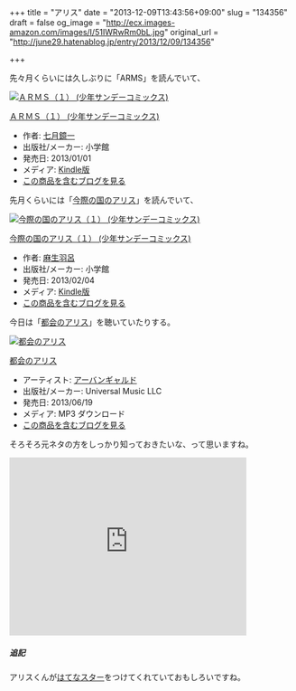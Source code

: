 +++
title = "アリス"
date = "2013-12-09T13:43:56+09:00"
slug = "134356"
draft = false
og_image = "http://ecx.images-amazon.com/images/I/51IWRwRm0bL.jpg"
original_url = "http://june29.hatenablog.jp/entry/2013/12/09/134356"

+++

<p>先々月くらいには久しぶりに「ARMS」を読んでいて、</p>
<p></p>
<div class="hatena-asin-detail">
<a href="http://www.amazon.co.jp/exec/obidos/ASIN/B00AQ9H7MO/cameralady-22/"><img src="http://ecx.images-amazon.com/images/I/51IWRwRm0bL._SL160_.jpg" class="hatena-asin-detail-image" alt="ＡＲＭＳ（１） (少年サンデーコミックス)" title="ＡＲＭＳ（１） (少年サンデーコミックス)"></a><div class="hatena-asin-detail-info">
<p class="hatena-asin-detail-title"><a href="http://www.amazon.co.jp/exec/obidos/ASIN/B00AQ9H7MO/cameralady-22/">ＡＲＭＳ（１） (少年サンデーコミックス)</a></p>
<ul>
<li>
<span class="hatena-asin-detail-label">作者:</span> <a class="keyword" href="http://d.hatena.ne.jp/keyword/%BC%B7%B7%EE%B6%C0%B0%EC">七月鏡一</a>
</li>
<li>
<span class="hatena-asin-detail-label">出版社/メーカー:</span> 小学館</li>
<li>
<span class="hatena-asin-detail-label">発売日:</span> 2013/01/01</li>
<li>
<span class="hatena-asin-detail-label">メディア:</span> <a class="keyword" href="http://d.hatena.ne.jp/keyword/Kindle%C8%C7">Kindle版</a>
</li>
<li><a href="http://d.hatena.ne.jp/asin/B00AQ9H7MO/cameralady-22" target="_blank">この商品を含むブログを見る</a></li>
</ul>
</div>
<div class="hatena-asin-detail-foot"></div>
</div>
<p>先月くらいには「<a class="keyword" href="http://d.hatena.ne.jp/keyword/%BA%A3%BA%DD%A4%CE%B9%F1%A4%CE%A5%A2%A5%EA%A5%B9">今際の国のアリス</a>」を読んでいて、</p>
<p></p>
<div class="hatena-asin-detail">
<a href="http://www.amazon.co.jp/exec/obidos/ASIN/B00BH954MW/cameralady-22/"><img src="http://ecx.images-amazon.com/images/I/51VOW%2Bfmb9L._SL160_.jpg" class="hatena-asin-detail-image" alt="今際の国のアリス（１） (少年サンデーコミックス)" title="今際の国のアリス（１） (少年サンデーコミックス)"></a><div class="hatena-asin-detail-info">
<p class="hatena-asin-detail-title"><a href="http://www.amazon.co.jp/exec/obidos/ASIN/B00BH954MW/cameralady-22/">今際の国のアリス（１） (少年サンデーコミックス)</a></p>
<ul>
<li>
<span class="hatena-asin-detail-label">作者:</span> <a class="keyword" href="http://d.hatena.ne.jp/keyword/%CB%E3%C0%B8%B1%A9%CF%A4">麻生羽呂</a>
</li>
<li>
<span class="hatena-asin-detail-label">出版社/メーカー:</span> 小学館</li>
<li>
<span class="hatena-asin-detail-label">発売日:</span> 2013/02/04</li>
<li>
<span class="hatena-asin-detail-label">メディア:</span> <a class="keyword" href="http://d.hatena.ne.jp/keyword/Kindle%C8%C7">Kindle版</a>
</li>
<li><a href="http://d.hatena.ne.jp/asin/B00BH954MW/cameralady-22" target="_blank">この商品を含むブログを見る</a></li>
</ul>
</div>
<div class="hatena-asin-detail-foot"></div>
</div>
<p>今日は「<a class="keyword" href="http://d.hatena.ne.jp/keyword/%C5%D4%B2%F1%A4%CE%A5%A2%A5%EA%A5%B9">都会のアリス</a>」を聴いていたりする。</p>
<p></p>
<div class="hatena-asin-detail">
<a href="http://www.amazon.co.jp/exec/obidos/ASIN/B00D7F3H78/cameralady-22/"><img src="http://ecx.images-amazon.com/images/I/61uDfZQGdQL._SL160_.jpg" class="hatena-asin-detail-image" alt="都会のアリス" title="都会のアリス"></a><div class="hatena-asin-detail-info">
<p class="hatena-asin-detail-title"><a href="http://www.amazon.co.jp/exec/obidos/ASIN/B00D7F3H78/cameralady-22/">都会のアリス</a></p>
<ul>
<li>
<span class="hatena-asin-detail-label">アーティスト:</span> <a class="keyword" href="http://d.hatena.ne.jp/keyword/%A5%A2%A1%BC%A5%D0%A5%F3%A5%AE%A5%E3%A5%EB%A5%C9">アーバンギャルド</a>
</li>
<li>
<span class="hatena-asin-detail-label">出版社/メーカー:</span> Universal Music LLC</li>
<li>
<span class="hatena-asin-detail-label">発売日:</span> 2013/06/19</li>
<li>
<span class="hatena-asin-detail-label">メディア:</span> MP3 ダウンロード</li>
<li><a href="http://d.hatena.ne.jp/asin/B00D7F3H78/cameralady-22" target="_blank">この商品を含むブログを見る</a></li>
</ul>
</div>
<div class="hatena-asin-detail-foot"></div>
</div>
<p>そろそろ元ネタの方をしっかり知っておきたいな、って思いますね。</p>
<p><iframe src="https://youtube.googleapis.com/v/DJ3Di182m_Y&amp;source=uds" allowfullscreen="" frameborder="0" height="315" width="420"></iframe><br>
</p>

<div class="section">
    <h5>追記</h5>
    <p>アリスくんが<a class="keyword" href="http://d.hatena.ne.jp/keyword/%A4%CF%A4%C6%A4%CA%A5%B9%A5%BF%A1%BC">はてなスター</a>をつけてくれていておもしろいですね。</p>

</div>
